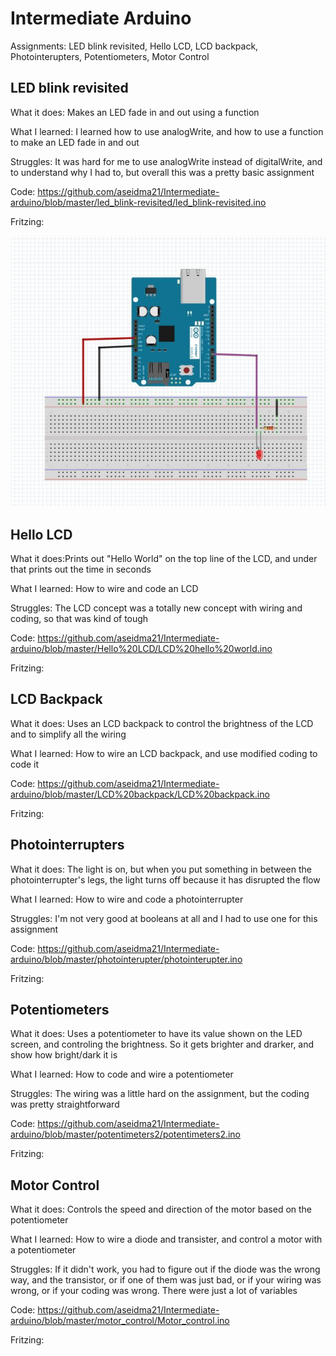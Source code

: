 # Intermediate Arduino
Assignments: LED blink revisited, Hello LCD, LCD backpack, Photointerupters, Potentiometers, Motor Control

## LED blink revisited

What it does: Makes an LED fade in and out using a function

What I learned: I learned how to use analogWrite, and how to use a function to make an LED fade in and out

Struggles: It was hard for me to use analogWrite instead of digitalWrite, and to understand why I had to, but overall this was a pretty basic assignment

Code: https://github.com/aseidma21/Intermediate-arduino/blob/master/led_blink-revisited/led_blink-revisited.ino

Fritzing: 

![LED blink fritzing](https://github.com/vcraghe32/Intermediate_Arduino/raw/master/Images/blinkscreenshotv2.JPG)


## Hello LCD

What it does:Prints out "Hello World" on the top line of the LCD, and under that prints out the time in seconds

What I learned: How to wire and code an LCD

Struggles: The LCD concept was a totally new concept with wiring and coding, so that was kind of tough

Code: https://github.com/aseidma21/Intermediate-arduino/blob/master/Hello%20LCD/LCD%20hello%20world.ino

Fritzing:


## LCD Backpack

What it does: Uses an LCD backpack to control the brightness of the LCD and to simplify all the wiring

What I learned: How to wire an LCD backpack, and use modified coding to code it

Code: https://github.com/aseidma21/Intermediate-arduino/blob/master/LCD%20backpack/LCD%20backpack.ino

Fritzing:


## Photointerrupters

What it does: The light is on, but when you put something in between the photointerrupter's legs, the light turns off because it has disrupted the flow

What I learned: How to wire and code a photointerrupter

Struggles: I'm not very good at booleans at all and I had to use one for this assignment

Code: https://github.com/aseidma21/Intermediate-arduino/blob/master/photointerupter/photointerupter.ino

Fritzing:


## Potentiometers

What it does: Uses a potentiometer to have its value shown on the LED screen, and controling the brightness. So it gets brighter and drarker, and show how bright/dark it is

What I learned: How to code and wire a potentiometer

Struggles: The wiring was a little hard on the assignment, but the coding was pretty straightforward

Code: https://github.com/aseidma21/Intermediate-arduino/blob/master/potentimeters2/potentimeters2.ino

Fritzing:


## Motor Control

What it does: Controls the speed and direction of the motor based on the potentiometer

What I learned: How to wire a diode and transister, and control a motor with a potentiometer

Struggles: If it didn't work, you had to figure out if the diode was the wrong way, and the transistor, or if one of them was just bad, or if your wiring was wrong, or if your coding was wrong. There were just a lot of variables

Code: https://github.com/aseidma21/Intermediate-arduino/blob/master/motor_control/Motor_control.ino

Fritzing:



